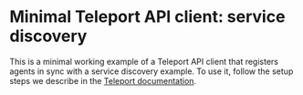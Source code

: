 # Minimal Teleport API client: service discovery

This is a minimal working example of a Teleport API client that registers agents
in sync with a service discovery example. To use it, follow the setup steps we
describe in the [Teleport
documentation](https://goteleport.com/docs/admin-guides/api/automatically-register-agents/).
